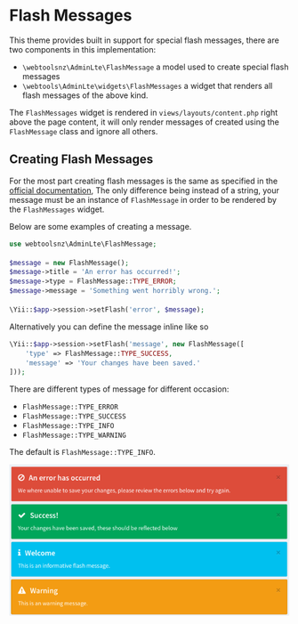 Flash Messages
==============

This theme provides built in support for special flash messages, there are two components in this implementation:

- `\webtoolsnz\AdminLte\FlashMessage` a model used to create special flash messages
- `\webtools\AdminLte\widgets\FlashMessages` a widget that renders all flash messages of the above kind.

The `FlashMessages` widget is rendered in `views/layouts/content.php` right above the page content, it will only render messages of created using the `FlashMessage` class and ignore all others.


## Creating Flash Messages

For the most part creating flash messages is the same as specified in the [official documentation](http://www.yiiframework.com/doc-2.0/guide-runtime-sessions-cookies.html#flash-data), The only difference being instead of a string, your message must be an instance of `FlashMessage` in order to be rendered by the `FlashMessages` widget.

Below are some examples of creating a message.

```php
use webtoolsnz\AdminLte\FlashMessage;

$message = new FlashMessage();
$message->title = 'An error has occurred!';
$message->type = FlashMessage::TYPE_ERROR;
$message->message = 'Something went horribly wrong.';

\Yii::$app->session->setFlash('error', $message);
```

Alternatively you can define the message inline like so

```php
\Yii::$app->session->setFlash('message', new FlashMessage([
	'type' => FlashMessage::TYPE_SUCCESS,
	'message' => 'Your changes have been saved.'
]));
```

There are different types of message for different occasion:
- `FlashMessage::TYPE_ERROR`
- `FlashMessage::TYPE_SUCCESS`
- `FlashMessage::TYPE_INFO`
- `FlashMessage::TYPE_WARNING`

The default is `FlashMessage::TYPE_INFO`.

!["Flash Message Examples"](/docs/img/flash-messages.png?raw=true)

